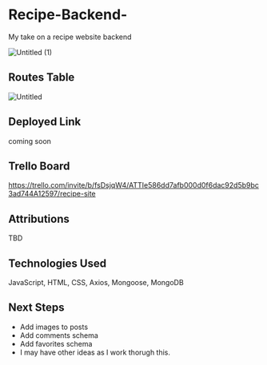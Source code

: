 # Recipe-Backend-
My take on a recipe website backend


![Untitled (1)](https://github.com/GlitterAngle/Recipe-FullStack-Site/assets/138747127/4bc49320-78f0-4974-8f2f-bbb22ba88557)

## Routes Table
![Untitled](https://github.com/GlitterAngle/Recipe-FullStack-Site/assets/138747127/9f7216ea-bed0-48f0-be96-5841728f0392)


## Deployed Link
coming soon

## Trello Board
https://trello.com/invite/b/fsDsjqW4/ATTIe586dd7afb000d0f6dac92d5b9bc3ad744A12597/recipe-site

## Attributions
TBD

## Technologies Used
JavaScript, HTML, CSS, Axios, Mongoose, MongoDB

## Next Steps
- Add images to posts
- Add comments schema
- Add favorites schema
- I may have other ideas as I work thorugh this. 
